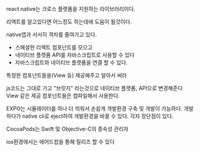 react native는 크로스 플랫폼을 지원하는 라이브러리이다.

리액트를 알고있다면 어느정도 하는데에 도움이 될것이다.

native앱과 서서히 격차를 줄여가고 있다.

- 스페셜한 리액트 컴포넌트를 모으고
- 네이티브 플랫폼 API를 자바스크립트로 사용할 수 있다
- 자바스크립트와 네이티브 플랫폼을 연결 할 수 있다.

특정한 컴포넌트들을(View 등) 제공해주고 알아서 써라

js코드는 그대로 가고 "브릿지" 라는것으로 네이티브 플랫폼, API으로 변경해준다
View 같은 제공 컴포넌트들은 컴파일해서 사용한다.

EXPO는 시뮬레이터를 하나 더 띄워서 손쉽게 개발환경 구축 및 개발이 가능하다.
개발하다가 native cli로 eject하여 개발환경을 바꿀 수 있다.
각자 장단점이 있다.

CocoaPods는 Swift 및 Objective-C의 종속성 관리자

ios환경에서는 에어드랍을 통해 릴리즈 할 수 있다
